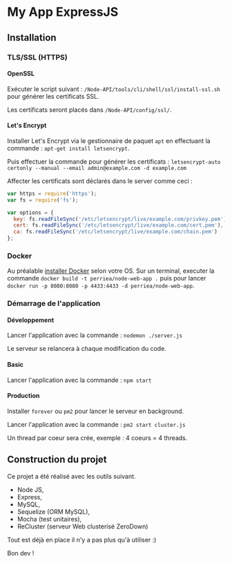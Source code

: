 # My App ExpressJS## Installation### TLS/SSL (HTTPS)#### OpenSSLExécuter le script suivant : `/Node-API/tools/cli/shell/ssl/install-ssl.sh` pour générer les certificats SSL.Les certificats seront placés dans `/Node-API/config/ssl/`.#### Let's EncryptInstaller Let's Encrypt via le gestionnaire de paquet `apt` en effectuant la commande : `apt-get install letsencrypt`.Puis effectuer la commande pour générer les certificats : `letsencrypt-auto certonly --manual --email admin@example.com -d example.com`Affecter les certificats sont déclarés dans le server comme ceci :``` jsvar https = require('https');var fs = require('fs');var options = {  key: fs.readFileSync('/etc/letsencrypt/live/example.com/privkey.pem'),  cert: fs.readFileSync('/etc/letsencrypt/live/example.com/cert.pem'),  ca: fs.readFileSync('/etc/letsencrypt/live/example.com/chain.pem')};```### DockerAu préalable [installer Docker](https://docs.docker.com/engine/installation/) selon votre OS. Sur un terminal, executer la commande `docker build -t perriea/node-web-app .` puis pour lancer `docker run -p 8080:8080 -p 4433:4433 -d perriea/node-web-app`.### Démarrage de l'application#### DéveloppementLancer l'application avec la commande : `nodemon ./server.js`Le serveur se relancera à chaque modification du code.#### BasicLancer l'application avec la commande : `npm start`#### ProductionInstaller `forever` ou `pm2` pour lancer le serveur en background.Lancer l'application avec la commande : `pm2 start cluster.js`Un thread par coeur sera crée, exemple : 4 coeurs = 4 threads.## Construction du projetCe projet a été réalisé avec les outils suivant.* Node JS,* Express,* MySQL,* Sequelize (ORM MySQL),* Mocha (test unitaires),* ReCluster (serveur Web clusterisé ZeroDown)Tout est déjà en place il n'y a pas plus qu'à utiliser :)Bon dev !